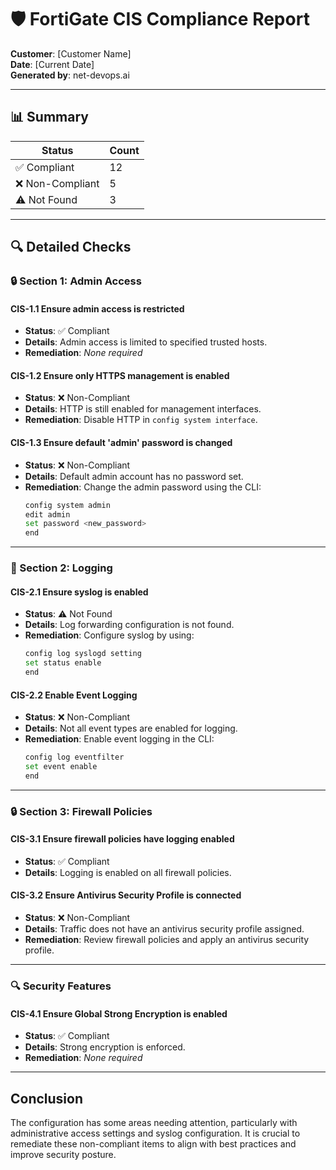 # 🛡 FortiGate CIS Compliance Report

**Customer**: [Customer Name]  
**Date**: [Current Date]  
**Generated by**: net-devops.ai

---

## 📊 Summary

| Status          | Count |
|-----------------|-------|
| ✅ Compliant     | 12    |
| ❌ Non-Compliant | 5     |
| ⚠️ Not Found     | 3     |

---

## 🔍 Detailed Checks

### 🔒 Section 1: Admin Access

#### CIS-1.1 Ensure admin access is restricted
- **Status**: ✅ Compliant  
- **Details**: Admin access is limited to specified trusted hosts.  
- **Remediation**: _None required_

#### CIS-1.2 Ensure only HTTPS management is enabled
- **Status**: ❌ Non-Compliant  
- **Details**: HTTP is still enabled for management interfaces.  
- **Remediation**: Disable HTTP in `config system interface`.

#### CIS-1.3 Ensure default 'admin' password is changed
- **Status**: ❌ Non-Compliant  
- **Details**: Default admin account has no password set.  
- **Remediation**: Change the admin password using the CLI:
  ```bash
  config system admin
  edit admin
  set password <new_password>
  end
  ```

---

### 📜 Section 2: Logging

#### CIS-2.1 Ensure syslog is enabled
- **Status**: ⚠️ Not Found  
- **Details**: Log forwarding configuration is not found.
- **Remediation**: Configure syslog by using:
  ```bash
  config log syslogd setting
  set status enable
  end
  ```

#### CIS-2.2 Enable Event Logging
- **Status**: ❌ Non-Compliant  
- **Details**: Not all event types are enabled for logging.
- **Remediation**: Enable event logging in the CLI:
  ```bash
  config log eventfilter
  set event enable
  end
  ```

---

### 🔒 Section 3: Firewall Policies

#### CIS-3.1 Ensure firewall policies have logging enabled
- **Status**: ✅ Compliant  
- **Details**: Logging is enabled on all firewall policies.

#### CIS-3.2 Ensure Antivirus Security Profile is connected
- **Status**: ❌ Non-Compliant  
- **Details**: Traffic does not have an antivirus security profile assigned.
- **Remediation**: Review firewall policies and apply an antivirus security profile.

---

### 🔍 Security Features

#### CIS-4.1 Ensure Global Strong Encryption is enabled
- **Status**: ✅ Compliant  
- **Details**: Strong encryption is enforced.
- **Remediation**: _None required_

---

## Conclusion
The configuration has some areas needing attention, particularly with administrative access settings and syslog configuration. It is crucial to remediate these non-compliant items to align with best practices and improve security posture.
